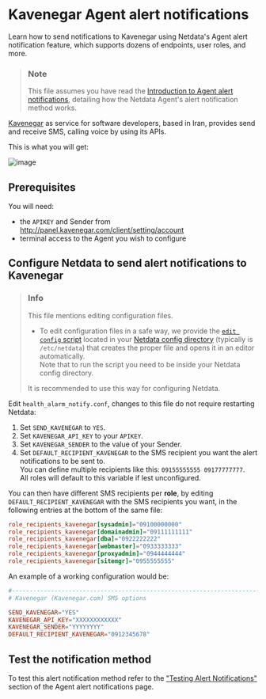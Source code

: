 # Kavenegar Agent alert notifications

Learn how to send notifications to Kavenegar using Netdata's Agent alert notification feature, which supports dozens of endpoints, user roles, and more.

> ### Note
>
> This file assumes you have read the [Introduction to Agent alert notifications](https://github.com/netdata/netdata/blob/master/health/notifications/README.md), detailing how the Netdata Agent's alert notification method works.

[Kavenegar](https://kavenegar.com/) as service for software developers, based in Iran, provides send and receive SMS, calling voice by using its APIs.

This is what you will get:

![image](https://user-images.githubusercontent.com/70198089/229841323-6c4b1956-dd91-423e-abaf-2799000f72a8.png)

## Prerequisites

You will need:

- the `APIKEY` and Sender from <http://panel.kavenegar.com/client/setting/account>
- terminal access to the Agent you wish to configure

## Configure Netdata to send alert notifications to Kavenegar

> ### Info
>
> This file mentions editing configuration files.  
>
> - To edit configuration files in a safe way, we provide the [`edit config` script](https://github.com/netdata/netdata/blob/master/docs/configure/nodes.md#use-edit-config-to-edit-configuration-files) located in your [Netdata config directory](https://github.com/netdata/netdata/blob/master/docs/configure/nodes.md#the-netdata-config-directory) (typically is `/etc/netdata`) that creates the proper file and opens it in an editor automatically.  
> Note that to run the script you need to be inside your Netdata config directory.
>
> It is recommended to use this way for configuring Netdata.

Edit `health_alarm_notify.conf`, changes to this file do not require restarting Netdata:

1. Set `SEND_KAVENEGAR` to `YES`.
2. Set `KAVENEGAR_API_KEY` to your `APIKEY`.
3. Set `KAVENEGAR_SENDER` to the value of your Sender.
4. Set `DEFAULT_RECIPIENT_KAVENEGAR` to the SMS recipient you want the alert notifications to be sent to.  
   You can define multiple recipients like this: `09155555555 09177777777`.  
   All roles will default to this variable if lest unconfigured.

You can then have different SMS recipients per **role**, by editing `DEFAULT_RECIPIENT_KAVENEGAR` with the SMS recipients you want, in the following entries at the bottom of the same file:

```conf
role_recipients_kavenegar[sysadmin]="09100000000"
role_recipients_kavenegar[domainadmin]="09111111111"
role_recipients_kavenegar[dba]="0922222222"
role_recipients_kavenegar[webmaster]="0933333333"
role_recipients_kavenegar[proxyadmin]="0944444444"
role_recipients_kavenegar[sitemgr]="0955555555"
```

An example of a working configuration would be:

```conf
#------------------------------------------------------------------------------
# Kavenegar (Kavenegar.com) SMS options

SEND_KAVENEGAR="YES"
KAVENEGAR_API_KEY="XXXXXXXXXXXX"
KAVENEGAR_SENDER="YYYYYYYY"
DEFAULT_RECIPIENT_KAVENEGAR="0912345678"
```

## Test the notification method

To test this alert notification method refer to the ["Testing Alert Notifications"](https://github.com/netdata/netdata/blob/master/health/notifications/README.md#testing-alert-notifications) section of the Agent alert notifications page.
